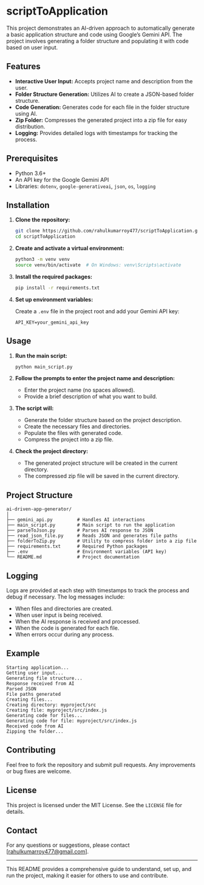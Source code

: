 # scriptToApplication

This project demonstrates an AI-driven approach to automatically generate a basic application structure and code using Google’s Gemini API. The project involves generating a folder structure and populating it with code based on user input.

## Features

- **Interactive User Input:** Accepts project name and description from the user.
- **Folder Structure Generation:** Utilizes AI to create a JSON-based folder structure.
- **Code Generation:** Generates code for each file in the folder structure using AI.
- **Zip Folder:** Compresses the generated project into a zip file for easy distribution.
- **Logging:** Provides detailed logs with timestamps for tracking the process.

## Prerequisites

- Python 3.6+
- An API key for the Google Gemini API
- Libraries: `dotenv`, `google-generativeai`, `json`, `os`, `logging`

## Installation

1. **Clone the repository:**

    ```sh
    git clone https://github.com/rahulkumarroy477/scriptToApplication.git
    cd scriptToApplication
    ```

2. **Create and activate a virtual environment:**

    ```sh
    python3 -m venv venv
    source venv/bin/activate  # On Windows: venv\Scripts\activate
    ```

3. **Install the required packages:**

    ```sh
    pip install -r requirements.txt
    ```

4. **Set up environment variables:**

    Create a `.env` file in the project root and add your Gemini API key:

    ```env
    API_KEY=your_gemini_api_key
    ```

## Usage

1. **Run the main script:**

    ```sh
    python main_script.py
    ```

2. **Follow the prompts to enter the project name and description:**

    - Enter the project name (no spaces allowed).
    - Provide a brief description of what you want to build.

3. **The script will:**
    - Generate the folder structure based on the project description.
    - Create the necessary files and directories.
    - Populate the files with generated code.
    - Compress the project into a zip file.

4. **Check the project directory:**
    - The generated project structure will be created in the current directory.
    - The compressed zip file will be saved in the current directory.

## Project Structure

```
ai-driven-app-generator/
│
├── gemini_api.py         # Handles AI interactions
├── main_script.py        # Main script to run the application
├── parseToJson.py        # Parses AI response to JSON
├── read_json_file.py     # Reads JSON and generates file paths
├── folderToZip.py        # Utility to compress folder into a zip file
├── requirements.txt      # Required Python packages
├── .env                  # Environment variables (API key)
└── README.md             # Project documentation
```

## Logging

Logs are provided at each step with timestamps to track the process and debug if necessary. The log messages include:

- When files and directories are created.
- When user input is being received.
- When the AI response is received and processed.
- When the code is generated for each file.
- When errors occur during any process.

## Example

```
Starting application...
Getting user input...
Generating file structure...
Response received from AI
Parsed JSON
File paths generated
Creating files...
Creating directory: myproject/src
Creating file: myproject/src/index.js
Generating code for files...
Generating code for file: myproject/src/index.js
Received code from AI
Zipping the folder...
```

## Contributing

Feel free to fork the repository and submit pull requests. Any improvements or bug fixes are welcome.

## License

This project is licensed under the MIT License. See the `LICENSE` file for details.

## Contact

For any questions or suggestions, please contact [rahulkumarroy477@gmail.com].

---

This README provides a comprehensive guide to understand, set up, and run the project, making it easier for others to use and contribute.
